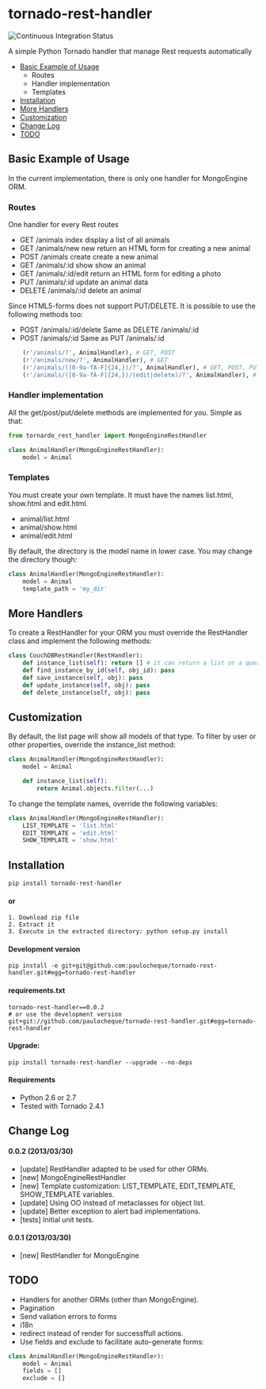 tornado-rest-handler
====================

![Continuous Integration Status](https://secure.travis-ci.org/paulocheque/tornado-rest-handler.png)

A simple Python Tornado handler that manage Rest requests automatically

* [Basic Example of Usage](#basic-example-of-usage)
  * Routes
  * Handler implementation
  * Templates
* [Installation](#installation)
* [More Handlers](#more-handlers)
* [Customization](#customization)
* [Change Log](#change-log)
* [TODO](#todo)

Basic Example of Usage
------------------------

In the current implementation, there is only one handler for MongoEngine ORM.

### Routes

One handler for every Rest routes

* GET    /animals index      display a list of all animals
* GET    /animals/new        new return an HTML form for creating a new animal
* POST   /animals create     create a new animal
* GET    /animals/:id show   show an animal
* GET    /animals/:id/edit   return an HTML form for editing a photo
* PUT    /animals/:id        update an animal data
* DELETE /animals/:id        delete an animal

Since HTML5-forms does not support PUT/DELETE. It is possible to use the following methods too:

* POST /animals/:id/delete   Same as DELETE /animals/:id
* POST /animals/:id          Same as PUT    /animals/:id


```python
    (r'/animals/?', AnimalHandler), # GET, POST
    (r'/animals/new/?', AnimalHandler), # GET
    (r'/animals/([0-9a-fA-F]{24,})/?', AnimalHandler), # GET, POST, PUT, DELETE
    (r'/animals/([0-9a-fA-F]{24,})/(edit|delete)/?', AnimalHandler), # GET, POST
```


### Handler implementation

All the get/post/put/delete methods are implemented for you. Simple as that:

```python
from tornardo_rest_handler import MongoEngineRestHandler

class AnimalHandler(MongoEngineRestHandler):
    model = Animal
```

### Templates

You must create your own template. It must have the names list.html, show.html and edit.html.

* animal/list.html
* animal/show.html
* animal/edit.html

By default, the directory is the model name in lower case. You may change the directory though:

```python
class AnimalHandler(MongoEngineRestHandler):
    model = Animal
    template_path = 'my_dir'
```

More Handlers
-------------

To create a RestHandler for your ORM you must override the RestHandler class and implement the following methods:

```python
class CouchDBRestHandler(RestHandler):
    def instance_list(self): return [] # it can return a list or a queryset etc
    def find_instance_by_id(self, obj_id): pass
    def save_instance(self, obj): pass
    def update_instance(self, obj): pass
    def delete_instance(self, obj): pass
```

Customization
-------------

By default, the list page will show all models of that type. To filter by user or other properties, override the instance_list method:

```python
class AnimalHandler(MongoEngineRestHandler):
    model = Animal

    def instance_list(self):
        return Animal.objects.filter(...)
```

To change the template names, override the following variables:

```python
class AnimalHandler(MongoEngineRestHandler):
    LIST_TEMPLATE = 'list.html'
    EDIT_TEMPLATE = 'edit.html'
    SHOW_TEMPLATE = 'show.html'
```


Installation
------------

```
pip install tornado-rest-handler
```

#### or

```
1. Download zip file
2. Extract it
3. Execute in the extracted directory: python setup.py install
```

#### Development version

```
pip install -e git+git@github.com:paulocheque/tornado-rest-handler.git#egg=tornado-rest-handler
```

#### requirements.txt

```
tornado-rest-handler==0.0.2
# or use the development version
git+git://github.com/paulocheque/tornado-rest-handler.git#egg=tornado-rest-handler
```

#### Upgrade:

```
pip install tornado-rest-handler --upgrade --no-deps
```

#### Requirements

* Python 2.6 or 2.7
* Tested with Tornado 2.4.1


Change Log
-------------

#### 0.0.2 (2013/03/30)
* [update] RestHandler adapted to be used for other ORMs.
* [new] MongoEngineRestHandler
* [new] Template customization: LIST_TEMPLATE, EDIT_TEMPLATE, SHOW_TEMPLATE variables.
* [update] Using OO instead of metaclasses for object list.
* [update] Better exception to alert bad implementations.
* [tests] Initial unit tests.

#### 0.0.1 (2013/03/30)

* [new] RestHandler for MongoEngine


TODO
-------------

* Handlers for another ORMs (other than MongoEngine).
* Pagination
* Send valiation errors to forms
* i18n
* redirect instead of render for successffull actions.
* Use fields and exclude to facilitate auto-generate forms:

```python
class AnimalHandler(MongoEngineRestHandler):
    model = Animal
    fields = []
    exclude = []
```
